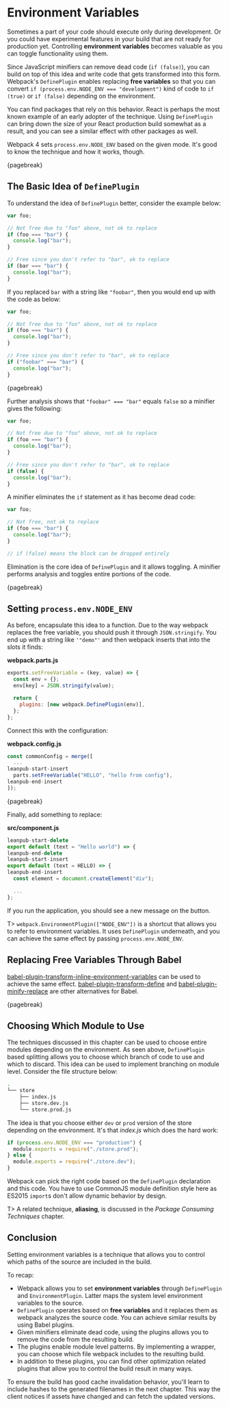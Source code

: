 # Environment Variables

Sometimes a part of your code should execute only during development. Or you could have experimental features in your build that are not ready for production yet. Controlling **environment variables** becomes valuable as you can toggle functionality using them.

Since JavaScript minifiers can remove dead code (`if (false)`), you can build on top of this idea and write code that gets transformed into this form. Webpack's `DefinePlugin` enables replacing **free variables** so that you can convert `if (process.env.NODE_ENV === "development")` kind of code to `if (true)` or `if (false)` depending on the environment.

You can find packages that rely on this behavior. React is perhaps the most known example of an early adopter of the technique. Using `DefinePlugin` can bring down the size of your React production build somewhat as a result, and you can see a similar effect with other packages as well.

Webpack 4 sets `process.env.NODE_ENV` based on the given mode. It's good to know the technique and how it works, though.

{pagebreak}

## The Basic Idea of `DefinePlugin`

To understand the idea of `DefinePlugin` better, consider the example below:

```javascript
var foo;

// Not free due to "foo" above, not ok to replace
if (foo === "bar") {
  console.log("bar");
}

// Free since you don't refer to "bar", ok to replace
if (bar === "bar") {
  console.log("bar");
}
```

If you replaced `bar` with a string like `"foobar"`, then you would end up with the code as below:

```javascript
var foo;

// Not free due to "foo" above, not ok to replace
if (foo === "bar") {
  console.log("bar");
}

// Free since you don't refer to "bar", ok to replace
if ("foobar" === "bar") {
  console.log("bar");
}
```

{pagebreak}

Further analysis shows that `"foobar" === "bar"` equals `false` so a minifier gives the following:

```javascript
var foo;

// Not free due to "foo" above, not ok to replace
if (foo === "bar") {
  console.log("bar");
}

// Free since you don't refer to "bar", ok to replace
if (false) {
  console.log("bar");
}
```

A minifier eliminates the `if` statement as it has become dead code:

```javascript
var foo;

// Not free, not ok to replace
if (foo === "bar") {
  console.log("bar");
}

// if (false) means the block can be dropped entirely
```

Elimination is the core idea of `DefinePlugin` and it allows toggling. A minifier performs analysis and toggles entire portions of the code.

{pagebreak}

## Setting `process.env.NODE_ENV`

As before, encapsulate this idea to a function. Due to the way webpack replaces the free variable, you should push it through `JSON.stringify`. You end up with a string like `'"demo"'` and then webpack inserts that into the slots it finds:

**webpack.parts.js**

```javascript
exports.setFreeVariable = (key, value) => {
  const env = {};
  env[key] = JSON.stringify(value);

  return {
    plugins: [new webpack.DefinePlugin(env)],
  };
};
```

Connect this with the configuration:

**webpack.config.js**

```javascript
const commonConfig = merge([
  ...
leanpub-start-insert
  parts.setFreeVariable("HELLO", "hello from config"),
leanpub-end-insert
]);
```

{pagebreak}

Finally, add something to replace:

**src/component.js**

```javascript
leanpub-start-delete
export default (text = "Hello world") => {
leanpub-end-delete
leanpub-start-insert
export default (text = HELLO) => {
leanpub-end-insert
  const element = document.createElement("div");

  ...
};
```

If you run the application, you should see a new message on the button.

T> `webpack.EnvironmentPlugin(["NODE_ENV"])` is a shortcut that allows you to refer to environment variables. It uses `DefinePlugin` underneath, and you can achieve the same effect by passing `process.env.NODE_ENV`.

## Replacing Free Variables Through Babel

[babel-plugin-transform-inline-environment-variables](https://www.npmjs.com/package/babel-plugin-transform-inline-environment-variables) can be used to achieve the same effect. [babel-plugin-transform-define](https://www.npmjs.com/package/babel-plugin-transform-define) and [babel-plugin-minify-replace](https://www.npmjs.com/package/babel-plugin-minify-replace) are other alternatives for Babel.

{pagebreak}

## Choosing Which Module to Use

The techniques discussed in this chapter can be used to choose entire modules depending on the environment. As seen above, `DefinePlugin` based splitting allows you to choose which branch of code to use and which to discard. This idea can be used to implement branching on module level. Consider the file structure below:

```bash
.
└── store
    ├── index.js
    ├── store.dev.js
    └── store.prod.js
```

The idea is that you choose either `dev` or `prod` version of the store depending on the environment. It's that *index.js* which does the hard work:

```javascript
if (process.env.NODE_ENV === "production") {
  module.exports = require("./store.prod");
} else {
  module.exports = require("./store.dev");
}
```

Webpack can pick the right code based on the `DefinePlugin` declaration and this code. You have to use CommonJS module definition style here as ES2015 `import`s don't allow dynamic behavior by design.

T> A related technique, **aliasing**, is discussed in the *Package Consuming Techniques* chapter.

## Conclusion

Setting environment variables is a technique that allows you to control which paths of the source are included in the build.

To recap:

* Webpack allows you to set **environment variables** through `DefinePlugin` and `EnvironmentPlugin`. Latter maps the system level environment variables to the source.
* `DefinePlugin` operates based on **free variables** and it replaces them as webpack analyzes the source code. You can achieve similar results by using Babel plugins.
* Given minifiers eliminate dead code, using the plugins allows you to remove the code from the resulting build.
* The plugins enable module level patterns. By implementing a wrapper, you can choose which file webpack includes to the resulting build.
* In addition to these plugins, you can find other optimization related plugins that allow you to control the build result in many ways.

To ensure the build has good cache invalidation behavior, you'll learn to include hashes to the generated filenames in the next chapter. This way the client notices if assets have changed and can fetch the updated versions.
